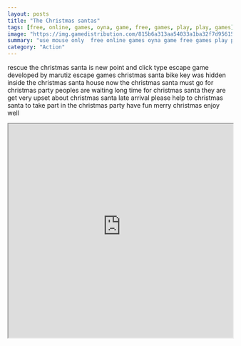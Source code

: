 ```yaml
---
layout: posts
title: "The Christmas santas"
tags: [free, online, games, oyna, game, free, games, play, play, games]
image: "https://img.gamedistribution.com/815b6a313aa54033a1ba32f7d95615c0.jpg"
summary: "use mouse only  free online games oyna game free games play play games"
category: "Action"
---
```


rescue the christmas santa is new point and click type escape game developed by marutiz escape games christmas santa bike key was hidden inside the christmas santa house now the christmas santa must go for christmas party peoples are waiting long time for christmas santa they are get very upset about christmas santa late arrival please help to christmas santa to take part in the christmas party have fun merry christmas enjoy well

<iframe width="100%" height="480px;" src="https://flash.gamedistribution.com?game=815b6a313aa54033a1ba32f7d95615c0"></iframe>